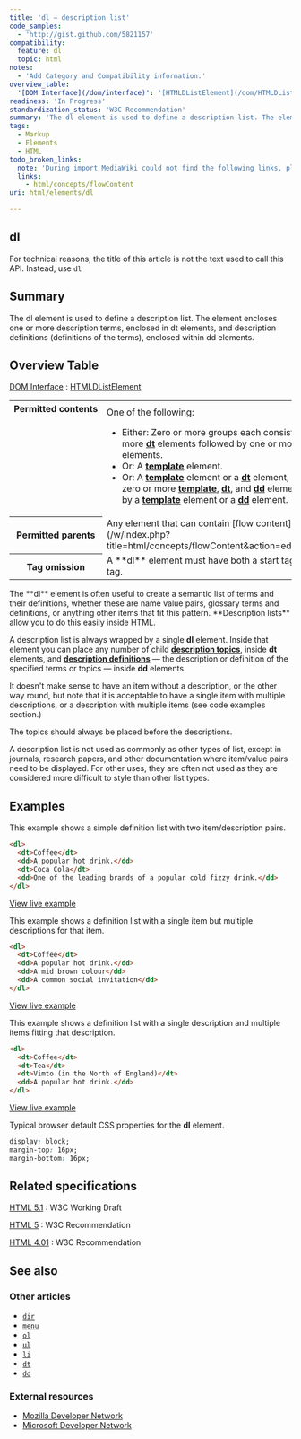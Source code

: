 ```yaml
---
title: 'dl – description list'
code_samples:
  - 'http://gist.github.com/5821157'
compatibility:
  feature: dl
  topic: html
notes:
  - 'Add Category and Compatibility information.'
overview_table:
  '[DOM Interface](/dom/interface)': '[HTMLDListElement](/dom/HTMLDListElement)'
readiness: 'In Progress'
standardization_status: 'W3C Recommendation'
summary: 'The dl element is used to define a description list. The element encloses one or more description terms, enclosed in dt elements, and description definitions (definitions of the terms), enclosed within dd elements.'
tags:
  - Markup
  - Elements
  - HTML
todo_broken_links:
  note: 'During import MediaWiki could not find the following links, please fix and adjust this list.'
  links:
    - html/concepts/flowContent
uri: html/elements/dl

---
```

## dl

For technical reasons, the title of this article is not the text used to call this API. Instead, use `dl`

## Summary

The dl element is used to define a description list. The element encloses one or more description terms, enclosed in dt elements, and description definitions (definitions of the terms), enclosed within dd elements.

## Overview Table

[DOM Interface](/dom/interface)
:   [HTMLDListElement](/dom/HTMLDListElement)

<table class="wikitable">
<tr>
<th style="vertical-align: top" id="permitted-contents">
Permitted contents

</th>
<td style="vertical-align: top; padding-top: 10px">
One of the following:

-   Either: Zero or more groups each consisting of one or more [**dt**](/html/elements/dt) elements followed by one or more [**dd**](/html/elements/dt) elements.
-   Or: A [**template**](/html/elements/template) element.
-   Or: A [**template**](/html/elements/template) element or a [**dt**](/html/elements/dt) element, followed by zero or more [**template**](/html/elements/template), [**dt**](/html/elements/dt), and [**dd**](/html/elements/dd) elements, followed by a [**template**](/html/elements/template) element or a [**dd**](/html/elements/dd) element.

</td>
</tr>
<tr>
<th id="permitted-parents">
Permitted parents

</th>
<td>
Any element that can contain [flow content](/w/index.php?title=html/concepts/flowContent&action=edit&redlink=1).

</td>
</tr>
<tr>
<th id="tag-omission">
Tag omission

</th>
<td>
A **dl** element must have both a start tag and an end tag.

</td>
</tr>
</table>
The **dl** element is often useful to create a semantic list of terms and their definitions, whether these are name value pairs, glossary terms and definitions, or anything other items that fit this pattern. **Description lists** allow you to do this easily inside HTML.

A description list is always wrapped by a single **dl** element. Inside that element you can place any number of child [**description topics**](/html/elements/dt), inside **dt** elements, and [**description definitions**](/html/elements/dd) — the description or definition of the specified terms or topics — inside **dd** elements.

It doesn't make sense to have an item without a description, or the other way round, but note that it is acceptable to have a single item with multiple descriptions, or a description with multiple items (see code examples section.)

The topics should always be placed before the descriptions.

A description list is not used as commonly as other types of list, except in journals, research papers, and other documentation where item/value pairs need to be displayed. For other uses, they are often not used as they are considered more difficult to style than other list types.

## Examples

This example shows a simple definition list with two item/description pairs.

``` html
<dl>
  <dt>Coffee</dt>
  <dd>A popular hot drink.</dd>
  <dt>Coca Cola</dt>
  <dd>One of the leading brands of a popular cold fizzy drink.</dd>
</dl>
```

[View live example](http://code.webplatform.org/gist/5821157)

This example shows a definition list with a single item but multiple descriptions for that item.

``` html
<dl>
  <dt>Coffee</dt>
  <dd>A popular hot drink.</dd>
  <dd>A mid brown colour</dd>
  <dd>A common social invitation</dd>
</dl>
```

[View live example](http://code.webplatform.org/gist/5821157)

This example shows a definition list with a single description and multiple items fitting that description.

``` html
<dl>
  <dt>Coffee</dt>
  <dt>Tea</dt>
  <dt>Vimto (in the North of England)</dt>
  <dd>A popular hot drink.</dd>
</dl>
```

[View live example](http://code.webplatform.org/gist/5821157)

Typical browser default CSS properties for the **dl** element.

``` css
display: block;
margin-top: 16px;
margin-bottom: 16px;
```

## Related specifications

[HTML 5.1](http://www.w3.org/TR/html51/grouping-content.html#the-dl-element)
:   W3C Working Draft

[HTML 5](http://www.w3.org/TR/html5/grouping-content.html#the-dl-element)
:   W3C Recommendation

[HTML 4.01](http://www.w3.org/TR/html401/struct/lists.html#edef-DL)
:   W3C Recommendation

## See also

### Other articles

-   [`dir`](/html/elements/dir)
-   [`menu`](/html/elements/menu)
-   [`ol`](/html/elements/ol)
-   [`ul`](/html/elements/ul)
-   [`li`](/html/elements/li)
-   [`dt`](/html/elements/dt)
-   [`dd`](/html/elements/dd)

### External resources

-   [Mozilla Developer Network](https://developer.mozilla.org/en-US/docs/HTML/Element/dl)
-   [Microsoft Developer Network](http://msdn.microsoft.com/en-us/library/ie/ms535241%28v=vs.85%29.aspx)
